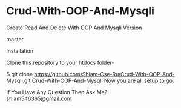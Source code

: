 # Crud-With-OOP-And-Mysqli
Create Read And Delete With OOP And Mysqli
Version

master

Installation

Clone this repository to your htdocs folder-

$ git clone https://github.com/Shiam-Cse-Ru/Crud-With-OOP-And-Mysqli.git Crud-With-OOP-And-Mysqli
Now you are all setup to go.

If You Have Any Question Then Ask Me?<br>
shiam546365@gmail.com
